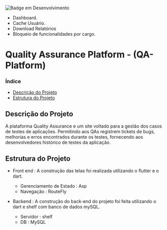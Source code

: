 ![Badge em Desenvolvimento](http://img.shields.io/static/v1?label=STATUS&message=EM%20DESENVOLVIMENTO&color=GREEN&style=for-the-badge)

 * Dashboard.
 * Cache Usuário.
 * Download Relatórios
 * Bloqueio de funcionalidades por cargo.

# Quality Assurance Platform - (QA-Platform)

### Índice

* [Descrição do Projeto](#descrição-do-projeto)
* [Estrutura do Projeto](#estrutura-do-projeto)


## Descrição do Projeto
A plataforma Quality Assurance e um site voltado para a gestão dos casos de testes de aplicações. 
Permitindo aos QAs registrem tickets de bugs, melhorias e erros encontrados durante os testes, fornecendo aos desenvolvedores histórico de testes da aplicação.


## Estrutura do Projeto
 * Front end : A construção das telas foi realizada utilizando o flutter e o dart.
    - Gerenciamento de Estado : Asp
    - Navegação : RouteFly
 
 * Backend : A construção do back-end do projeto foi feita utilizando o dart e shelf com banco de dados mySQL.
    - Servidor : shelf
    - DB : MySQL
  

